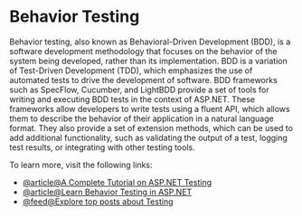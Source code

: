 # Behavior Testing

Behavior testing, also known as Behavioral-Driven Development (BDD), is a software development methodology that focuses on the behavior of the system being developed, rather than its implementation. BDD is a variation of Test-Driven Development (TDD), which emphasizes the use of automated tests to drive the development of software. BDD frameworks such as SpecFlow, Cucumber, and LightBDD provide a set of tools for writing and executing BDD tests in the context of ASP.NET. These frameworks allow developers to write tests using a fluent API, which allows them to describe the behavior of their application in a natural language format. They also provide a set of extension methods, which can be used to add additional functionality, such as validating the output of a test, logging test results, or integrating with other testing tools.

To learn more, visit the following links:

- [@article@A Complete Tutorial on ASP.NET Testing](https://www.lambdatest.com/blog/aspnet-testing/)
- [@article@Learn Behavior Testing in ASP.NET](https://public.vectorly.team/articles/learn_Behavior_Testing_for_Tech_Lead_role_ASP.NET_Developer)
- [@feed@Explore top posts about Testing](https://app.daily.dev/tags/testing?ref=roadmapsh)
